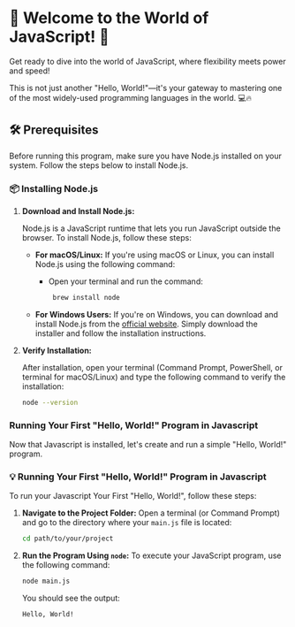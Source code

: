 # 🚀 Welcome to the World of JavaScript! 🌟

Get ready to dive into the world of JavaScript, where flexibility meets power and speed!

This is not just another "Hello, World!"—it's your gateway to mastering one of the most widely-used programming languages in the world. 💻🔥

## 🛠️ Prerequisites

Before running this program, make sure you have Node.js installed on your system. Follow the steps below to install Node.js.

### 📦 Installing Node.js

1. **Download and Install Node.js:**

   Node.js is a JavaScript runtime that lets you run JavaScript outside the browser. To install Node.js, follow these steps:
   - **For macOS/Linux:**
     If you're using macOS or Linux, you can install Node.js using the following command:

     - Open your terminal and run the command:

       ```bash
        brew install node
       ```

   - **For Windows Users:**
     If you're on Windows, you can download and install Node.js from the [official website](https://nodejs.org/). Simply download the installer and follow the installation instructions.

2. **Verify Installation:**

   After installation, open your terminal (Command Prompt, PowerShell, or terminal for macOS/Linux) and type the following command to verify the installation:

   ```bash
   node --version
### Running Your First "Hello, World!" Program in Javascript

Now that Javascript is installed, let's create and run a simple "Hello, World!" program.

### 💡 Running Your First "Hello, World!" Program in Javascript

   To run your Javascript Your First "Hello, World!", follow these steps:
   
   1. **Navigate to the Project Folder:**
      Open a terminal (or Command Prompt) and go to the directory where your `main.js` file is located:
      ```bash
      cd path/to/your/project
      ```
   
   2. **Run the Program Using `node`:**
      To execute your JavaScript program, use the following command:
      ```bash
      node main.js
      ```
      You should see the output:
      ```
      Hello, World!
      ```
